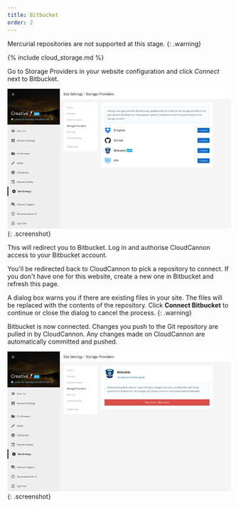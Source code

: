 ```yaml
---
title: Bitbucket
order: 2
---
```

Mercurial repositories are not supported at this stage.
{: .warning}

{% include cloud_storage.md %}

Go to Storage Providers in your website configuration and click *Connect* next to Bitbucket.

![Storage Providers](/img/cloud_storage/github/1.png){: .screenshot}

This will redirect you to Bitbucket. Log in and authorise CloudCannon access to your Bitbucket account.

You'll be redirected back to CloudCannon to pick a repository to connect. If you don't have one for this website, create a new one in Bitbucket and refresh this page.

A dialog box warns you if there are existing files in your site. The files will be replaced with the contents of the repository. Click **Connect Bitbucket** to continue or close the dialog to cancel the process.
{: .warning}

Bitbucket is now connected. Changes you push to the Git repository are pulled in by CloudCannon. Any changes made on CloudCannon are automatically committed and pushed.

![Initial Transfer](/img/cloud_storage/bitbucket/6.png){: .screenshot}
